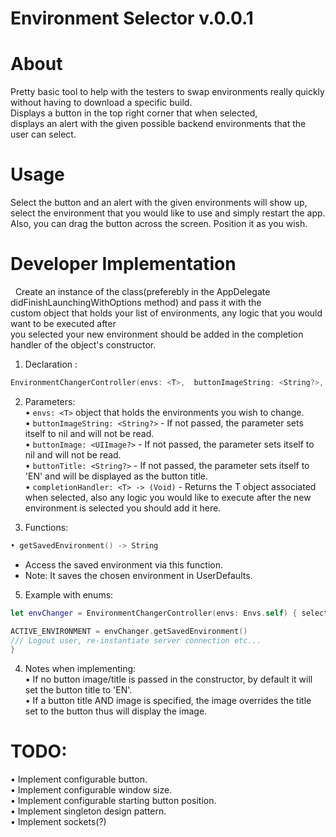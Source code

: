 Environment Selector v.0.0.1
================
# About

Pretty basic tool to help with the testers to swap environments really quickly without having to download a specific build.  
Displays a button in the top right corner that when selected,  
displays an alert with the given possible backend environments that the user can select.  

# Usage 

Select the button and an alert with the given environments will show up,  
select the environment that you would like to use and simply restart the app.  
Also, you can drag the button across the screen. Position it as you wish.  

# Developer Implementation
 
Create an instance of the class(preferebly in the AppDelegate didFinishLaunchingWithOptions method) and pass it with the  
custom object that holds your list of environments, any logic that you would want to be executed after  
you selected your new environment should be added in the completion handler of the object's constructor.  

1. Declaration :

```swift
EnvironmentChangerController(envs: <T>,  buttonImageString: <String?>, buttonImage: <UIImage?>, buttonTitle: <String?>, <completionHandler (<T>) -> (Void))  
```
2. Parameters:  
• ```envs: <T>``` object that holds the environments you wish to change.  
• ```buttonImageString: <String?>``` - If not passed, the parameter sets itself to nil and will not be read.  
• ```buttonImage: <UIImage?>``` - If not passed, the parameter sets itself to nil and will not be read.  
• ```buttonTitle: <String?>```  - If not passed, the parameter sets itself to 'EN' and will be displayed as the button title.  
• ```completionHandler: <T> -> (Void)``` - Returns the T object associated when selected, also any logic you would like to execute after the new environment is selected you should add it here.  

4. Functions:  
```swift
• getSavedEnvironment() -> String
```

- Access the saved environment via this function.  
- Note: It saves the chosen environment in UserDefaults.  

5. Example with enums:  

```swift 
let envChanger = EnvironmentChangerController(envs: Envs.self) { selectedEnvironment in  

ACTIVE_ENVIRONMENT = envChanger.getSavedEnvironment()  
/// Logout user, re-instantiate server connection etc...  
}
```

4. Notes when implementing:  
• If no button image/title is passed in the constructor, by default it will set the button title to 'EN'.  
• If a button title AND image is specified, the image overrides the title set to the button thus will display the image.  


# TODO:

• Implement configurable button.  
• Implement configurable window size.  
• Implement configurable starting button position.  
• Implement singleton design pattern.  
• Implement sockets(?)  
